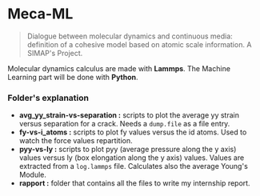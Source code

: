 # Meca-ML 

> Dialogue between molecular dynamics and continuous media: definition of a cohesive model based on atomic scale information. A SIMAP's Project. 

Molecular dynamics calculus are made with **Lammps**.
The Machine Learning part will be done with **Python**. 

### Folder's explanation

- **avg_yy_strain-vs-separation :** scripts to plot the average yy strain versus separation for a crack. Needs a `dump.file` as a file entry. 
- **fy-vs-i_atoms :** scripts to plot fy values versus the id atoms. Used to watch the force values repartition. 
- **pyy-vs-ly :** scripts to plot pyy (average pressure along the y axis) values versus ly (box elongation along the y axis) values. Values are extracted from a `log.lammps` file. Calculates also the average Young's Module.
- **rapport :** folder that contains all the files to write my internship report.